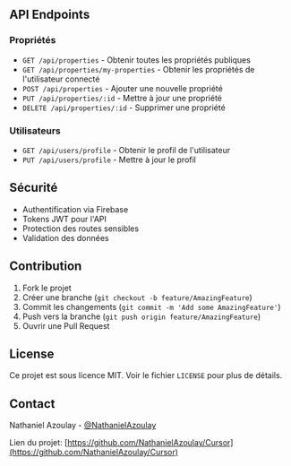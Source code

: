 
## API Endpoints

### Propriétés
- `GET /api/properties` - Obtenir toutes les propriétés publiques
- `GET /api/properties/my-properties` - Obtenir les propriétés de l'utilisateur connecté
- `POST /api/properties` - Ajouter une nouvelle propriété
- `PUT /api/properties/:id` - Mettre à jour une propriété
- `DELETE /api/properties/:id` - Supprimer une propriété

### Utilisateurs
- `GET /api/users/profile` - Obtenir le profil de l'utilisateur
- `PUT /api/users/profile` - Mettre à jour le profil

## Sécurité

- Authentification via Firebase
- Tokens JWT pour l'API
- Protection des routes sensibles
- Validation des données

## Contribution

1. Fork le projet
2. Créer une branche (`git checkout -b feature/AmazingFeature`)
3. Commit les changements (`git commit -m 'Add some AmazingFeature'`)
4. Push vers la branche (`git push origin feature/AmazingFeature`)
5. Ouvrir une Pull Request

## License

Ce projet est sous licence MIT. Voir le fichier `LICENSE` pour plus de détails.

## Contact

Nathaniel Azoulay - [@NathanielAzoulay](https://github.com/NathanielAzoulay)

Lien du projet: [https://github.com/NathanielAzoulay/Cursor](https://github.com/NathanielAzoulay/Cursor)
